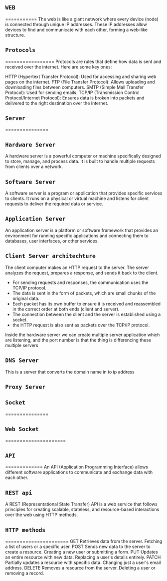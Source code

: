 ## `WEB` ##
===========
The web is like a giant network where every device (node) is connected through unique IP addresses. These IP addresses allow devices to find and communicate with each other, forming a web-like structure.

## `Protocols` ##
=================
Protocols are rules that define how data is sent and received over the internet. Here are some key ones:

HTTP (Hypertext Transfer Protocol): Used for accessing and sharing web pages on the internet.
FTP (File Transfer Protocol): Allows uploading and downloading files between computers.
SMTP (Simple Mail Transfer Protocol): Used for sending emails.
TCP/IP (Transmission Control Protocol/Internet Protocol): Ensures data is broken into packets and delivered to the right destination over the internet.

## `Server` ##
===============

`Hardware Server`
----------------
A hardware server is a powerful computer or machine specifically designed to store, manage, and process data. It is built to handle multiple requests from clients over a network.

`Software Server`
----------------
A software server is a program or application that provides specific services to clients. It runs on a physical or virtual machine and listens for client requests to deliver the required data or service.

`Application Server`
-------------------
An application server is a platform or software framework that provides an environment for running specific applications and connecting them to databases, user interfaces, or other services.

`Client Server architechture`
------------------------------
The client computer makes an HTTP request to the server. The server analyzes the request, prepares a response, and sends it back to the client.

- For sending requests and responses, the communication uses the TCP/IP protocol.
- The data is sent in the form of packets, which are small chunks of the original data.
- Each packet has its own buffer to ensure it is received and reassembled in the correct order at both ends (client and server).
- The connection between the client and the server is established using a socket.
- the HTTP request is also sent as packets over the TCP/IP protocol.

Inside the hardware server we can create multiple server application which are listening, and the port number is that the thing is differencing these multiple servers

`DNS Server`
-------------
This is a server that converts the domain name in to ip address

`Proxy Server`
--------------

## `Socket` ##
===============

## `Web Socket` ##
=====================

## `API` ##
=============
An API (Application Programming Interface) allows different software applications to communicate and exchange data with each other.

`REST api`
-------------
A REST (Representational State Transfer) API is a web service that follows principles for creating scalable, stateless, and resource-based interactions over the web using HTTP methods.

## `HTTP methods` ##
======================
GET	Retrieves data from the server.	Fetching a list of users or a specific user.
POST	Sends new data to the server to create a resource.	Creating a new user or submitting a form.
PUT	Updates an entire resource with new data.	Replacing a user's details entirely.
PATCH	Partially updates a resource with specific data.	Changing just a user's email address.
DELETE	Removes a resource from the server.	Deleting a user or removing a record.
